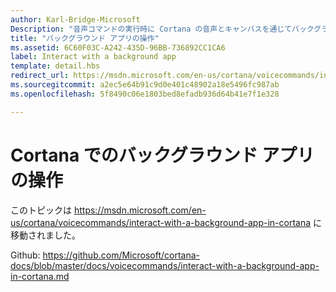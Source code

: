 ```yaml
---
author: Karl-Bridge-Microsoft
Description: "音声コマンドの実行時に Cortana の音声とキャンバスを通じてバックグラウンド アプリを操作する方法について説明します。"
title: "バックグラウンド アプリの操作"
ms.assetid: 6C60F03C-A242-435D-96BB-736892CC1CA6
label: Interact with a background app
template: detail.hbs
redirect_url: https://msdn.microsoft.com/en-us/cortana/voicecommands/interact-with-a-background-app-in-cortana
ms.sourcegitcommit: a2ec5e64b91c9d0e401c48902a18e5496fc987ab
ms.openlocfilehash: 5f8490c06e1803bed8efadb936d64b41e7f1e328

---
```


# Cortana でのバックグラウンド アプリの操作

このトピックは https://msdn.microsoft.com/en-us/cortana/voicecommands/interact-with-a-background-app-in-cortana に移動されました。

Github: https://github.com/Microsoft/cortana-docs/blob/master/docs/voicecommands/interact-with-a-background-app-in-cortana.md



<!--HONumber=Jun16_HO4-->


